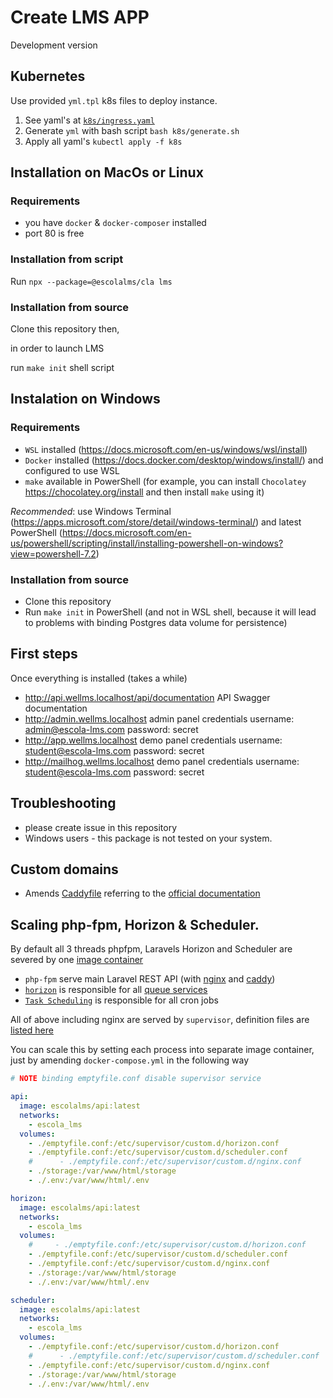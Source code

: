 # Create LMS APP

Development version

## Kubernetes

Use provided `yml.tpl` k8s files to deploy instance.

1. See yaml's at [`k8s/ingress.yaml`](k8s/ingress.yaml)
2. Generate `yml` with bash script `bash k8s/generate.sh`
3. Apply all yaml's `kubectl apply -f k8s`

## Installation on MacOs or Linux

### Requirements

- you have `docker` & `docker-composer` installed
- port 80 is free

### Installation from script

Run `npx --package=@escolalms/cla lms`

### Installation from source

Clone this repository then,

in order to launch LMS

run `make init` shell script

## Instalation on Windows

### Requirements

- `WSL` installed (https://docs.microsoft.com/en-us/windows/wsl/install)
- `Docker` installed (https://docs.docker.com/desktop/windows/install/) and configured to use WSL
- `make` available in PowerShell (for example, you can install `Chocolatey` https://chocolatey.org/install and then install `make` using it)

_Recommended_: use Windows Terminal (https://apps.microsoft.com/store/detail/windows-terminal/) and latest PowerShell (https://docs.microsoft.com/en-us/powershell/scripting/install/installing-powershell-on-windows?view=powershell-7.2)

### Installation from source

- Clone this repository
- Run `make init` in PowerShell (and not in WSL shell, because it will lead to problems with binding Postgres data volume for persistence)

## First steps

Once everything is installed (takes a while)

- http://api.wellms.localhost/api/documentation API Swagger documentation
- http://admin.wellms.localhost admin panel credentials username: admin@escola-lms.com password: secret
- http://app.wellms.localhost demo panel credentials username: student@escola-lms.com password: secret
- http://mailhog.wellms.localhost demo panel credentials username: student@escola-lms.com password: secret

## Troubleshooting

- please create issue in this repository
- Windows users - this package is not tested on your system.

## Custom domains

- Amends [Caddyfile](Caddyfile) referring to the [official documentation](https://caddyserver.com/docs/caddyfile)

## Scaling php-fpm, Horizon & Scheduler.

By default all 3 threads phpfpm, Laravels Horizon and Scheduler are severed by one [image container](https://github.com/EscolaLMS/API/blob/develop/Dockerfile)

- `php-fpm` serve main Laravel REST API (with [nginx](https://github.com/EscolaLMS/API/tree/develop/docker/conf/nginx) and [caddy](https://github.com/EscolaLMS/Create-LMS-App/blob/main/Caddyfile))
- [`horizon`](https://laravel.com/docs/9.x/horizon) is responsible for all [queue services](https://laravel.com/docs/9.x/queues)
- [`Task Scheduling`](https://laravel.com/docs/9.x/scheduling) is responsible for all cron jobs

All of above including nginx are served by `supervisor`, definition files are [listed here](https://github.com/EscolaLMS/API/tree/develop/docker/conf/supervisor)

You can scale this by setting each process into separate image container, just by amending `docker-compose.yml` in the following way

```yml
# NOTE binding emptyfile.conf disable supervisor service

api:
  image: escolalms/api:latest
  networks:
    - escola_lms
  volumes:
    - ./emptyfile.conf:/etc/supervisor/custom.d/horizon.conf
    - ./emptyfile.conf:/etc/supervisor/custom.d/scheduler.conf
    #      - ./emptyfile.conf:/etc/supervisor/custom.d/nginx.conf
    - ./storage:/var/www/html/storage
    - ./.env:/var/www/html/.env

horizon:
  image: escolalms/api:latest
  networks:
    - escola_lms
  volumes:
    #     - ./emptyfile.conf:/etc/supervisor/custom.d/horizon.conf
    - ./emptyfile.conf:/etc/supervisor/custom.d/scheduler.conf
    - ./emptyfile.conf:/etc/supervisor/custom.d/nginx.conf
    - ./storage:/var/www/html/storage
    - ./.env:/var/www/html/.env

scheduler:
  image: escolalms/api:latest
  networks:
    - escola_lms
  volumes:
    - ./emptyfile.conf:/etc/supervisor/custom.d/horizon.conf
    #      - ./emptyfile.conf:/etc/supervisor/custom.d/scheduler.conf
    - ./emptyfile.conf:/etc/supervisor/custom.d/nginx.conf
    - ./storage:/var/www/html/storage
    - ./.env:/var/www/html/.env
```
